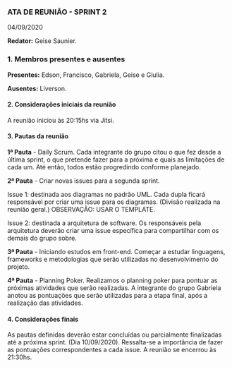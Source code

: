 
### ATA DE REUNIÃO - SPRINT 2
04/09/2020

**Redator:** Geise Saunier.

### 1. Membros presentes e ausentes

**Presentes:** Edson, Francisco, Gabriela, Geise e Giulia.

**Ausentes:** Liverson.

#### 2. Considerações iniciais da reunião

A reunião iniciou às 20:15hs via Jitsi.

#### 3. Pautas da reunião

**1ª Pauta** - Daily Scrum.
Cada integrante do grupo citou o que fez desde a última sprint, o que pretende fazer para a próxima e quais as limitações de cada um. Até então, todos estão progredindo conforme planejado.

**2ª Pauta** - Criar novas issues para a segunda sprint.

Issue 1: destinada aos diagramas no padrão UML. Cada dupla ficará responsável por criar uma issue para os diagramas. (Divisão realizada na reunião geral.)
OBSERVAÇÃO: USAR O TEMPLATE.    

Issue 2: destinada a arquitetura de software. Os responsáveis pela arquitetura deverão criar uma issue específica para compartilhar com os demais do grupo sobre. 

**3ª Pauta** - Iniciando estudos em front-end.
Começar a estudar linguagens, frameworks e metodologias que serão utilizadas no desenvolvimento do projeto.

**4ª Pauta** - Planning Poker.
Realizamos o planning poker para pontuar as próximas atividades que serão realizadas. A integrante do grupo Gabriela anotou as pontuações que serão utilizadas para a etapa final, após a realização das atividades.


#### 4. Considerações finais

As pautas definidas deverão estar concluídas ou parcialmente finalizadas até a próxima sprint. (Dia 10/09/2020). Ressalta-se a importância de fazer as pontuações correspondentes a cada issue. 
A reunião se encerrou às 21:30hs.
